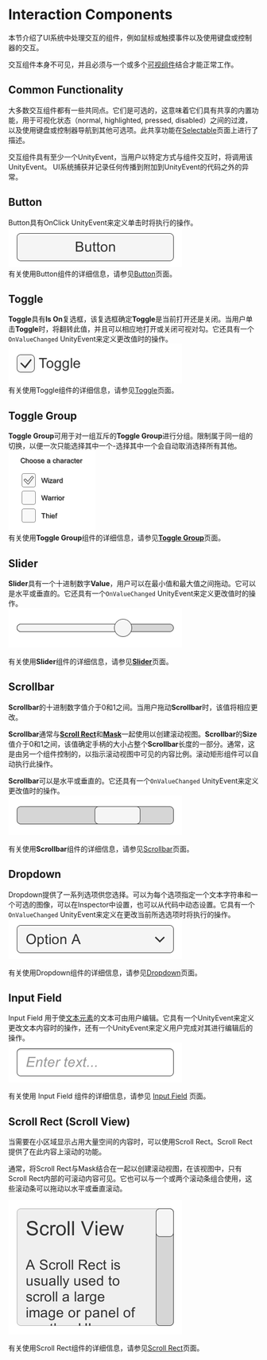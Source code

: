 # Interaction Components
本节介绍了UI系统中处理交互的组件，例如鼠标或触摸事件以及使用键盘或控制器的交互。

交互组件本身不可见，并且必须与一个或多个[可视组件](https://docs.unity3d.com/Packages/com.unity.ugui@1.0/manual/UIVisualComponents.html)结合才能正常工作。

## Common Functionality
大多数交互组件都有一些共同点。它们是可选的，这意味着它们具有共享的内置功能，用于可视化状态（normal, highlighted, pressed, disabled）之间的过渡，以及使用键盘或控制器导航到其他可选项。此共享功能在[Selectable](https://docs.unity3d.com/Packages/com.unity.ugui@1.0/manual/script-Selectable.html)页面上进行了描述。

交互组件具有至少一个UnityEvent，当用户以特定方式与组件交互时，将调用该UnityEvent。 UI系统捕获并记录任何传播到附加到UnityEvent的代码之外的异常。

## Button
Button具有OnClick UnityEvent来定义单击时将执行的操作。  
![](UI_ButtonExample.png)  
有关使用Button组件的详细信息，请参见[Button](https://docs.unity3d.com/Packages/com.unity.ugui@1.0/manual/script-Button.html)页面。

## Toggle
**Toggle**具有**Is On**复选框，该复选框确定**Toggle**是当前打开还是关闭。当用户单击**Toggle**时，将翻转此值，并且可以相应地打开或关闭可视对勾。它还具有一个`OnValueChanged` UnityEvent来定义更改值时的操作。  
![](UI_ToggleExample.png)  
有关使用Toggle组件的详细信息，请参见[Toggle](https://docs.unity3d.com/Packages/com.unity.ugui@1.0/manual/script-Toggle.html)页面。

## Toggle Group
**Toggle Group**可用于对一组互斥的**Toggle Group**进行分组。限制属于同一组的切换，以便一次只能选择其中一个-选择其中一个会自动取消选择所有其他。  
![](UI_ToggleGroupExample.png)  
有关使用**Toggle Group**组件的详细信息，请参见[**Toggle Group**](https://docs.unity3d.com/Packages/com.unity.ugui@1.0/manual/script-ToggleGroup.html)页面。

## Slider
**Slider**具有一个十进制数字**Value**，用户可以在最小值和最大值之间拖动。它可以是水平或垂直的。它还具有一个`OnValueChanged` UnityEvent来定义更改值时的操作。  
![](UI_SliderExample.png)

有关使用**Slider**组件的详细信息，请参见[**Slider**](https://docs.unity3d.com/Packages/com.unity.ugui@1.0/manual/script-Slider.html)页面。

## Scrollbar
**Scrollbar**的十进制数字值介于0和1之间。当用户拖动**Scrollbar**时，该值将相应更改。


**Scrollbar**通常与[**Scroll Rect**](https://docs.unity3d.com/Packages/com.unity.ugui@1.0/manual/script-ScrollRect.html)和[**Mask**](https://docs.unity3d.com/Packages/com.unity.ugui@1.0/manual/script-Mask.html)一起使用以创建滚动视图。**Scrollbar**的**Size**值介于0和1之间，该值确定手柄的大小占整个**Scrollbar**长度的一部分。通常，这是由另一个组件控制的，以指示滚动视图中可见的内容比例。滚动矩形组件可以自动执行此操作。

**Scrollbar**可以是水平或垂直的。它还具有一个`OnValueChanged` UnityEvent来定义更改值时的操作。  
![](UI_ScrollbarExample.png)

有关使用**Scrollbar**组件的详细信息，请参见[Scrollbar](https://docs.unity3d.com/Packages/com.unity.ugui@1.0/manual/script-Scrollbar.html)页面。

## Dropdown
Dropdown提供了一系列选项供您选择。可以为每个选项指定一个文本字符串和一个可选的图像，可以在Inspector中设置，也可以从代码中动态设置。它具有一个`OnValueChanged` UnityEvent来定义在更改当前所选选项时将执行的操作。  
![](UI_DropdownExample.png)

有关使用Dropdown组件的详细信息，请参见[Dropdown](https://docs.unity3d.com/Packages/com.unity.ugui@1.0/manual/script-Dropdown.html)页面。

## Input Field
Input Field 用于使[文本元素](https://docs.unity3d.com/Packages/com.unity.ugui@1.0/manual/script-Text.html)的文本可由用户编辑。它具有一个UnityEvent来定义更改文本内容时的操作，还有一个UnityEvent来定义用户完成对其进行编辑后的操作。  
![](UI_InputFieldExample.png)

有关使用 Input Field 组件的详细信息，请参见 [Input Field](https://docs.unity3d.com/Packages/com.unity.ugui@1.0/manual/script-InputField.html) 页面。

## Scroll Rect (Scroll View)
当需要在小区域显示占用大量空间的内容时，可以使用Scroll Rect。Scroll Rect提供了在此内容上滚动的功能。

通常，将Scroll Rect与Mask结合在一起以创建滚动视图，在该视图中，只有Scroll Rect内部的可滚动内容可见。它也可以与一个或两个滚动条组合使用，这些滚动条可以拖动以水平或垂直滚动​​。

![](UI_ScrollRectExample.png)

有关使用Scroll Rect组件的详细信息，请参见[Scroll Rect](https://docs.unity3d.com/Packages/com.unity.ugui@1.0/manual/script-ScrollRect.html)页面。